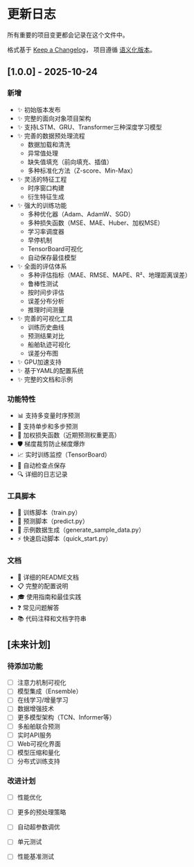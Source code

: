 # 更新日志

所有重要的项目变更都会记录在这个文件中。

格式基于 [Keep a Changelog](https://keepachangelog.com/zh-CN/1.0.0/)，
项目遵循 [语义化版本](https://semver.org/lang/zh-CN/)。

## [1.0.0] - 2025-10-24

### 新增
- ✨ 初始版本发布
- ✨ 完整的面向对象项目架构
- ✨ 支持LSTM、GRU、Transformer三种深度学习模型
- ✨ 完善的数据预处理流程
  - 数据加载和清洗
  - 异常值处理
  - 缺失值填充（前向填充、插值）
  - 多种标准化方法（Z-score、Min-Max）
- ✨ 灵活的特征工程
  - 时序窗口构建
  - 衍生特征生成
- ✨ 强大的训练功能
  - 多种优化器（Adam、AdamW、SGD）
  - 多种损失函数（MSE、MAE、Huber、加权MSE）
  - 学习率调度器
  - 早停机制
  - TensorBoard可视化
  - 自动保存最佳模型
- ✨ 全面的评估体系
  - 多种评估指标（MAE、RMSE、MAPE、R²、地理距离误差）
  - 鲁棒性测试
  - 按时间步评估
  - 误差分布分析
  - 推理时间测量
- ✨ 完善的可视化工具
  - 训练历史曲线
  - 预测结果对比
  - 船舶轨迹可视化
  - 误差分布图
- ✨ GPU加速支持
- ✨ 基于YAML的配置系统
- ✨ 完整的文档和示例

### 功能特性
- 📊 支持多变量时序预测
- 🔄 支持单步和多步预测
- 🎯 加权损失函数（近期预测权重更高）
- 🛡️ 梯度裁剪防止梯度爆炸
- 📈 实时训练监控（TensorBoard）
- 💾 自动检查点保存
- 🔍 详细的日志记录

### 工具脚本
- 🚀 训练脚本（train.py）
- 🔮 预测脚本（predict.py）
- 📝 示例数据生成（generate_sample_data.py）
- ⚡ 快速启动脚本（quick_start.py）

### 文档
- 📖 详细的README文档
- 📋 完整的配置说明
- 🎓 使用指南和最佳实践
- ❓ 常见问题解答
- 📚 代码注释和文档字符串

## [未来计划]

### 待添加功能
- [ ] 注意力机制可视化
- [ ] 模型集成（Ensemble）
- [ ] 在线学习/增量学习
- [ ] 数据增强技术
- [ ] 更多模型架构（TCN、Informer等）
- [ ] 多船舶联合预测
- [ ] 实时API服务
- [ ] Web可视化界面
- [ ] 模型压缩和量化
- [ ] 分布式训练支持

### 改进计划
- [ ] 性能优化
- [ ] 更多的预处理策略
- [ ] 自动超参数调优
- [ ] 单元测试
- [ ] 性能基准测试

